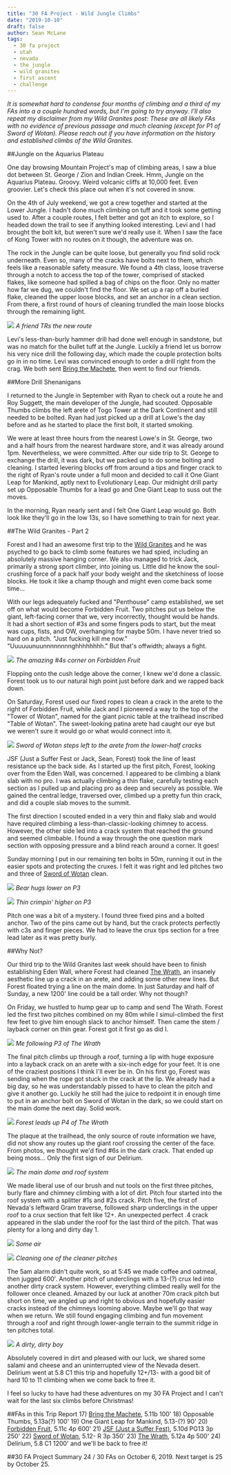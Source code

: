 ```yaml
---
title: "30 FA Project - Wild Jungle Climbs"
date: "2019-10-10"
draft: false
author: Sean McLane
tags:
  - 30 fa project
  - utah
  - nevada
  - the jungle
  - wild granites
  - first ascent
  - challenge
---
```


*It is somewhat hard to condense four months of climbing and a third of my FAs into a a couple hundred words, but I'm going to try anyway. I'll also repeat my disclaimer from my Wild Granites post: These are all likely FAs with no evidence of previous passage and much cleaning (except for P1 of Sword of Wotan). Please reach out if you have information on the history and established climbs of the Wild Granites.*

##Jungle on the Aquarius Plateau

One day browsing Mountain Project's map of climbing areas, I saw a blue dot between St. George / Zion and Indian Creek. Hmm, Jungle on the Aquarius Plateau. Groovy. Weird volcanic cliffs at 10,000 feet. Even groovier. Let's check this place out when it's not covered in snow.

On the 4th of July weekend, we got a crew together and started at the Lower Jungle. I hadn't done much climbing on tuff and it took some getting used to. After a couple routes, I felt better and got an itch to explore, so I headed down the trail to see if anything looked interesting. Levi and I had brought the bolt kit, but weren't sure we'd really use it. When I saw the face of Kong Tower with no routes on it though, the adventure was on.

The rock in the Jungle can be quite loose, but generally you find solid rock underneath. Even so, many of the cracks have bolts next to them, which feels like a reasonable safety measure. We found a 4th class, loose traverse through a notch to access the top of the tower, comprised of stacked flakes, like someone had spilled a bag of chips on the floor. Only no matter how far we dug, we couldn't find the floor. We set up a rap off a buried flake, cleaned the upper loose blocks, and set an anchor in a clean section. From there, a first round of hours of cleaning trundled the main loose blocks through the remaining light.

![](machete.jpeg)
*A friend TRs the new route*

Levi's less-than-burly hammer drill had done well enough in sandstone, but was no match for the bullet tuff at the Jungle. Luckily a friend let us borrow his very nice drill the following day, which made the couple protection bolts go in in no time. Levi was convinced enough to order a drill right from the crag. We both sent [Bring the Machete](https://www.mountainproject.com/route/117323808/bring-the-machete), then went to find our friends.

##More Drill Shenanigans

I returned to the Jungle in September with Ryan to check out a route he and Roy Suggett, the main developer of the Jungle, had scouted. Opposable Thumbs climbs the left arete of Togo Tower at the Dark Continent and still needed to be bolted. Ryan had just picked up a drill at Lowe's the day before and as he started to place the first bolt, it started smoking.

We were at least three hours from the nearest Lowe's in St. George, two and a half hours from the nearest hardware store, and it was already around 1pm. Nevertheless, we were committed. After our side trip to St. George to exchange the drill, it was dark, but we packed up to do some bolting and cleaning. I started levering blocks off from around a tips and finger crack to the right of Ryan's route under a full moon and decided to call it One Giant Leap for Mankind, aptly next to Evolutionary Leap. Our midnight drill party set up Opposable Thumbs for a lead go and One Giant Leap to suss out the moves.

In the morning, Ryan nearly sent and I felt One Giant Leap would go. Both look like they'll go in the low 13s, so I have something to train for next year.

##The Wild Granites - Part 2

Forest and I had an awesome first trip to the [Wild Granites](/30-fa-project-wild-granites/) and he was psyched to go back to climb some features we had spied, including an absolutely massive hanging corner. We also managed to trick Jack, primarily a strong sport climber, into joining us. Little did he know the soul-crushing force of a pack half your body weight and the sketchiness of loose blocks. He took it like a champ though and might even come back some time...

With our legs adequately fucked and "Penthouse" camp established, we set off on what would become Forbidden Fruit. Two pitches put us below the giant, left-facing corner that we, very incorrectly, thought would be hands. It had a short section of #3s and some fingers pods to start, but the meat was cups, fists, and OW, overhanging for maybe 50m. I have never tried so hard on a pitch. "Just fucking kill me now." "Uuuuuunuunnnnnnnnghhhhhhhh." But that's offwidth; always a fight. 

![](forbidden.JPG)
*The amazing #4s corner on Forbidden Fruit*

Flopping onto the cush ledge above the corner, I knew we'd done a classic. Forest took us to our natural high point just before dark and we rapped back down.

On Saturday, Forest used our fixed ropes to clean a crack in the arete to the right of Forbidden Fruit, while Jack and I pioneered a way to the top of the "Tower of Wotan", named for the giant picnic table at the trailhead inscribed "Table of Wotan". The sweet-looking patina arete had caught our eye but we weren't sure it would go or what would connect into it. 

![](sword.jpeg)
*Sword of Wotan steps left to the arete from the lower-half cracks*

JSF (Just a Suffer Fest or Jack, Sean, Forest) took the line of least resistance up the back side. As I started up the first pitch, Forest, looking over from the Eden Wall, was concerned. I appeared to be climbing a blank slab with no pro. I was actually climbing a thin flake, carefully testing each section as I pulled up and placing pro as deep and securely as possible. We gained the central ledge, traversed over, climbed up a pretty fun thin crack, and did a couple slab moves to the summit.

The first direction I scouted ended in a very thin and flaky slab and would have required climbing a less-than-classic-looking chimney to access. However, the other side led into a crack system that reached the ground and seemed climbable. I found a way through the one question mark section with opposing pressure and a blind reach around a corner. It goes!

Sunday morning I put in our remaining ten bolts in 50m, running it out in the easier spots and protecting the cruxes. I felt it was right and led pitches two and three of [Sword of Wotan](https://www.mountainproject.com/route/117859314/sword-of-wotan) clean.

![](sword2.JPG)
*Bear hugs lower on P3*

![](sword1.JPG)
*Thin crimpin' higher on P3*

Pitch one was a bit of a mystery. I found three fixed pins and a bolted anchor. Two of the pins came out by hand, but the crack protects perfectly with c3s and finger pieces. We had to leave the crux tips section for a free lead later as it was pretty burly.

##Why Not?

Our third trip to the Wild Granites last week should have been to finish establishing Eden Wall, where Forest had cleaned [The Wrath](https://www.mountainproject.com/route/117859274/the-wrath), an insanely aesthetic line up a crack in an arete, and adding some other new lines. But Forest floated trying a line on the main dome. In just Saturday and half of Sunday, a new 1200' line could be a tall order. Why not though?

On Friday, we hustled to hump gear up to camp and send The Wrath. Forest led the first two pitches combined on my 80m while I simul-climbed the first few feet to give him enough slack to anchor himself. Then came the stem / layback corner on thin gear. Forest got it first go as did I.

![](wrath1.JPG)
*Me following P3 of The Wrath*

The final pitch climbs up through a roof, turning a lip with huge exposure into a layback crack on an arete with a six-inch edge for your feet. It is one of the craziest positions I think I'll ever be in. On his first go, Forest was sending when the rope got stuck in the crack at the lip. We already had a big day, so he was understandably pissed to have to clean the pitch and give it another go. Luckily he still had the juice to redpoint it in enough time to put in an anchor bolt on Sword of Wotan in the dark, so we could start on the main dome the next day. Solid work.

![](wrath2.JPG)
*Forest leads up P4 of The Wrath*

The plaque at the trailhead, the only source of route information we have, did not show any routes up the giant roof crossing the center of the face. From photos, we thought we'd find #6s in the dark crack. That ended up being moss... Only the first sign of our Delirium.

![](main-dome.jpeg)
*The main dome and roof system*

We made liberal use of our brush and nut tools on the first three pitches, burly flare and chimney climbing with a lot of dirt. Pitch four started into the roof system with a splitter #1s and #2s crack. Pitch five, the first of Nevada's leftward Gram traverse, followed sharp underclings in the upper roof to a crux section that felt like 12+. An unexpected perfect .4 crack appeared in the slab under the roof for the last third of the pitch. That was plenty for a long and dirty day 1.

![](delirium.JPG)
*Some air*

![](p6.jpeg)
*Cleaning one of the cleaner pitches*

The 5am alarm didn't quite work, so at 5:45 we made coffee and oatmeal, then jugged 600'. Another pitch of underclings with a 13-(?) crux led into another dirty crack system. However, everything climbed really well for the follower once cleaned. Amazed by our luck at another 70m crack pitch but short on time, we angled up and right to obvious and hopefully easier cracks instead of the chimneys looming above. Maybe we'll go that way when we return. We still found engaging climbing and fun movement through a roof and right through lower-angle terrain to the summit ridge in ten pitches total. 

![](dirty.jpeg)
*A dirty, dirty boy*

Absolutely covered in dirt and pleased with our luck, we shared some salami and cheese and an uninterrupted view of the Nevada desert. Delirium went at 5.8 C1 this trip and hopefully 12+/13- with a good bit of hard 10 to 11 climbing when we come back to free it.

I feel so lucky to have had these adventures on my 30 FA Project and I can't wait for the last six climbs before Christmas!

##FAs in this Trip Report
17) [Bring the Machete](https://www.mountainproject.com/route/117323808/bring-the-machete), 5.11b 100'
18) Opposable Thumbs, 5.13a(?) 100'
19) One Giant Leap for Mankind, 5.13-(?) 90'
20) [Forbidden Fruit](https://www.mountainproject.com/route/117859261/forbidden-fruit), 5.11c 4p 600'
21) [JSF (Just a Suffer Fest)](https://www.mountainproject.com/route/117859293/jsf-just-a-suffer-fest), 5.10d PG13 3p 250'
22) [Sword of Wotan](https://www.mountainproject.com/route/117859314/sword-of-wotan), 5.12- R 3p 350'
23) [The Wrath](https://www.mountainproject.com/route/117859274/the-wrath), 5.12a 4p 500'
24) Delirium, 5.8 C1 1200' and we'll be back to free it!

##30 FA Project Summary
24 / 30 FAs on October 6, 2019. Next target is 25 by October 25.